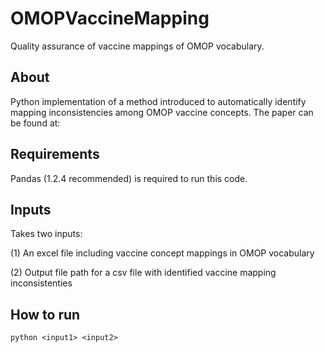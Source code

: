 # OMOPVaccineMapping
 Quality assurance of vaccine mappings of OMOP vocabulary.
 
## About
 Python implementation of a method introduced to automatically identify mapping inconsistencies among OMOP vaccine concepts. The paper can be found at:

## Requirements
 Pandas (1.2.4 recommended) is required to run this code.

## Inputs
 Takes two inputs:
 
 (1) An excel file including vaccine concept mappings in OMOP vocabulary
 
 (2) Output file path for a csv file with identified vaccine mapping inconsistenties

## How to run
`python <input1> <input2>`
